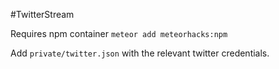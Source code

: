 #TwitterStream

Requires npm container
`meteor add meteorhacks:npm`

Add `private/twitter.json` with the relevant twitter credentials.
